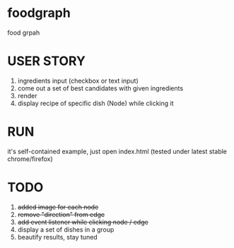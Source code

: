 foodgraph
=========

food grpah

USER STORY
====
1. ingredients input (checkbox or text input)
2. come out a set of best candidates with given ingredients
3. render
4. display recipe of specific dish (Node) while clicking it

RUN
====
it's self-contained example, just open index.html
(tested under latest stable chrome/firefox)

TODO
====
1. <del>added image for each node</del>
2. <del>remove "direction" from edge</del>
3. <del>add event listener while clicking node / edge</del>
4. display a set of dishes in a group
5. beautify results, stay tuned
